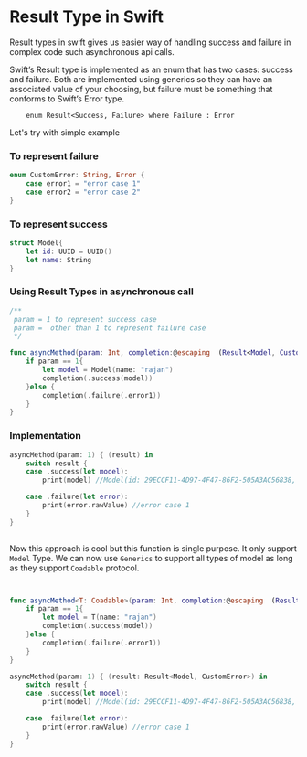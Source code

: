 
# Result Type in Swift

Result types in swift gives us easier way of handling success and failure in complex code such asynchronous api calls.

Swift’s Result type is implemented as an enum that has two cases: success and failure. Both are implemented using generics so they can have an associated value of your choosing, but failure must be something that conforms to Swift’s Error type.

        enum Result<Success, Failure> where Failure : Error

Let's try with simple example

### To represent failure

```swift
enum CustomError: String, Error {
    case error1 = "error case 1"
    case error2 = "error case 2"
}
```

### To represent success

```swift
struct Model{
    let id: UUID = UUID()
    let name: String
}
```

### Using Result Types in asynchronous call

```swift
/**
 param = 1 to represent success case
 param =  other than 1 to represent failure case
 */

func asyncMethod(param: Int, completion:@escaping  (Result<Model, CustomError>)->Void){
    if param == 1{
        let model = Model(name: "rajan")
        completion(.success(model))
    }else {
        completion(.failure(.error1))
    }
}

```

### Implementation

```swift
asyncMethod(param: 1) { (result) in
    switch result {
    case .success(let model):
        print(model) //Model(id: 29ECCF11-4D97-4F47-86F2-505A3AC56838, name: "rajan")

    case .failure(let error):
        print(error.rawValue) //error case 1
    }
}
  
```


Now this approach is cool but this function is single purpose. It only support `Model` Type.  We can now use `Generics` to support all types of model as long as they support `Coadable` protocol.


```swift


func asyncMethod<T: Coadable>(param: Int, completion:@escaping  (Result<T, CustomError>)->Void){
    if param == 1{
        let model = T(name: "rajan")
        completion(.success(model))
    }else {
        completion(.failure(.error1))
    }
}

asyncMethod(param: 1) { (result: Result<Model, CustomError>) in
    switch result {
    case .success(let model):
        print(model) //Model(id: 29ECCF11-4D97-4F47-86F2-505A3AC56838, name: "rajan")

    case .failure(let error):
        print(error.rawValue) //error case 1
    }
}

```

